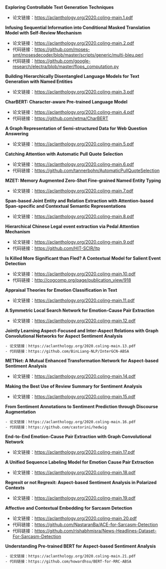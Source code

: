 **Exploring Controllable Text Generation Techniques**

 - 论文链接：https://aclanthology.org/2020.coling-main.1.pdf

**Infusing Sequential Information into Conditional Masked Translation Model with Self-Review Mechanism**

 - 论文链接：https://aclanthology.org/2020.coling-main.2.pdf
 - 代码链接：https://github.com/moses-smt/mosesdecoder/blob/master/scripts/generic/multi-bleu.perl
 - 代码链接：https://github.com/google-research/electra/blob/master/flops_computation.py

**Building Hierarchically Disentangled Language Models for Text Generation with Named Entities**

 - 论文链接：https://aclanthology.org/2020.coling-main.3.pdf

**CharBERT: Character-aware Pre-trained Language Model**

- 论文链接：https://aclanthology.org/2020.coling-main.4.pdf
- 代码链接：https://github.com/wtma/CharBERT

**A Graph Representation of Semi-structured Data for Web Question Answering**

 - 论文链接：https://aclanthology.org/2020.coling-main.5.pdf

**Catching Attention with Automatic Pull Quote Selection**

- 论文链接：https://aclanthology.org/2020.coling-main.6.pdf
- 代码链接：https://github.com/tannerbohn/AutomaticPullQuoteSelection

**MZET: Memory Augmented Zero-Shot Fine-grained Named Entity Typing**

 - 论文链接：https://aclanthology.org/2020.coling-main.7.pdf

**Span-based Joint Entity and Relation Extraction with Attention-based Span-specific and Contextual Semantic Representations**

- 论文链接：https://aclanthology.org/2020.coling-main.8.pdf

**Hierarchical Chinese Legal event extraction via Pedal Attention Mechanism**

 - 论文链接：https://aclanthology.org/2020.coling-main.9.pdf
 - 代码链接：https://github.com/HIT-SCIR/ltp

**Is Killed More Significant than Fled? A Contextual Model for Salient Event Detection**

 - 论文链接：https://aclanthology.org/2020.coling-main.10.pdf
 - 代码链接：http://cogcomp.org/page/publication_view/918

**Appraisal Theories for Emotion Classification in Text**

 - 论文链接：https://aclanthology.org/2020.coling-main.11.pdf

**A Symmetric Local Search Network for Emotion-Cause Pair Extraction**

 - 论文链接：https://aclanthology.org/2020.coling-main.12.pdf

**Jointly Learning Aspect-Focused and Inter-Aspect Relations with Graph Convolutional Networks for Aspect Sentiment Analysis**

	- 论文链接：https://aclanthology.org/2020.coling-main.13.pdf
	- 代码链接：https://github.com/BinLiang-NLP/InterGCN-ABSA

**METNet: A Mutual Enhanced Transformation Network for Aspect-based Sentiment Analysis**

 - 论文链接：https://aclanthology.org/2020.coling-main.14.pdf

**Making the Best Use of Review Summary for Sentiment Analysis**

 - 论文链接：https://aclanthology.org/2020.coling-main.15.pdf

**From Sentiment Annotations to Sentiment Prediction through Discourse Augmentation**

	- 论文链接：https://aclanthology.org/2020.coling-main.16.pdf
	- 代码链接：https://github.com/castorini/hedwig

**End-to-End Emotion-Cause Pair Extraction with Graph Convolutional Network**

 - 论文链接：https://aclanthology.org/2020.coling-main.17.pdf

**A Unified Sequence Labeling Model for Emotion Cause Pair Extraction**

 - 论文链接：https://aclanthology.org/2020.coling-main.18.pdf

**Regrexit or not Regrexit: Aspect-based Sentiment Analysis in Polarized Contexts**

 - 论文链接：https://aclanthology.org/2020.coling-main.19.pdf

**Affective and Contextual Embedding for Sarcasm Detection**

 - 论文链接：https://aclanthology.org/2020.coling-main.20.pdf
 - 代码链接：https://github.com/NastaranBa/ACE-for-Sarcasm-Detection
 - 代码链接：https://github.com/rishabhmisra/News-Headlines-Dataset-For-Sarcasm-Detection

**Understanding Pre-trained BERT for Aspect-based Sentiment Analysis**

	- 论文链接：https://aclanthology.org/2020.coling-main.21.pdf
	- 代码链接：https://github.com/howardhsu/BERT-for-RRC-ABSA

